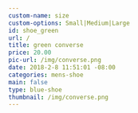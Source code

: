 ```yaml
---
custom-name: size
custom-options: Small|Medium|Large
id: shoe_green
url: /
title: green converse
price: 20.00
pic-url: /img/converse.png
date: 2018-2-8 11:51:01 -08:00
categories: mens-shoe
main: false
type: blue-shoe
thumbnail: /img/converse.png
---
```

